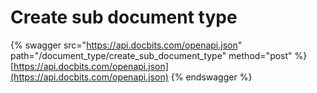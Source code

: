 # Create sub document type

{% swagger src="https://api.docbits.com/openapi.json" path="/document_type/create_sub_document_type" method="post" %}
[https://api.docbits.com/openapi.json](https://api.docbits.com/openapi.json)
{% endswagger %}
